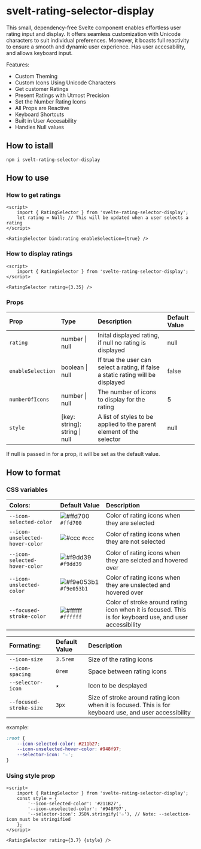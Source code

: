 # svelt-rating-selector-display

This small, dependency-free Svelte component enables effortless user rating input and display. It offers seamless customization with Unicode characters to suit individual preferences. Moreover, it boasts full reactivity to ensure a smooth and dynamic user experience. Has user accesability, and allows keyboard input.

Features:

- Custom Theming
- Custom Icons Using Unicode Characters
- Get customer Ratings
- Present Ratings with Utmost Precision
- Set the Number Rating Icons
- All Props are Reactive
- Keyboard Shortcuts
- Built in User Accesability
- Handles Null values

## How to istall

```
npm i svelt-rating-selector-display
```

## How to use

### How to get ratings

```svelte
<script>
	import { RatingSelector } from 'svelte-rating-selector-display';
	let rating = Null; // This will be updated when a user selects a rating
</script>

<RatingSelector bind:rating enableSelection={true} />
```

### How to display ratings

```svelte
<script>
	import { RatingSelector } from 'svelte-rating-selector-display';
</script>

<RatingSelector rating={3.35} />
```

### Props

| Prop              | Type                          | Description                                                                      | Default Value |
| :---------------- | :---------------------------- | :------------------------------------------------------------------------------- | :------------ |
| `rating`          | number \| null                | Inital displayed rating, if null no rating is displayed                          | null          |
| `enableSelection` | boolean \| null               | If true the user can select a rating, if false a static rating will be displayed | false         |
| `numberOfIcons`   | number \| null                | The number of icons to display for the rating                                    | 5             |
| `style`           | [key: string]: string \| null | A list of styles to be applied to the parent element of the selector             | null          |

If null is passed in for a prop, it will be set as the default value.

## How to format

### CSS variables

| Colors:                         | Default Value                                                                   | Description                                                                                             |
| :------------------------------ | :------------------------------------------------------------------------------ | :------------------------------------------------------------------------------------------------------ |
| `--icon-selected-color`         | ![#ffd700](https://via.placeholder.com/15/ffd700/000000?text=+) `#ffd700`       | Color of rating icons when they are selected                                                            |
| `--icon-unselected-hover-color` | ![#ccc](https://via.placeholder.com/15/ccc/000000?text=+) `#ccc`                | Color of rating icons when they are not selected                                                        |
| `--icon-selected-hover-color`   | ![#f9dd39](https://via.placeholder.com/15/f9dd39/000000?text=+) `#f9dd39`       | Color of rating icons when they are selcted and hovered over                                            |
| `--icon-unslected-color`        | ![#f9e053b1](https://via.placeholder.com/15/f9e053b1/000000?text=+) `#f9e053b1` | Color of rating icons when they are unslected and hovered over                                          |
| `--focused-stroke-color`        | ![#ffffff](https://via.placeholder.com/15/ffffff/000000?text=+) `#ffffff`       | Color of stroke around rating icon when it is focused. This is for keyboard use, and user accessibility |

| Formating:              | Default Value | Description                                                                                            |
| :---------------------- | :------------ | :----------------------------------------------------------------------------------------------------- |
| `--icon-size`           | `3.5rem`      | Size of the rating icons                                                                               |
| `--icon-spacing`        | `0rem`        | Space between rating icons                                                                             |
| `--selector-icon`       | `★`           | Icon to be desplayed                                                                                   |
| `--focused-stroke-size` | `3px`         | Size of stroke around rating icon when it is focused. This is for keyboard use, and user accessibility |

example:

```css
:root {
	--icon-selected-color: #211b27;
	--icon-unselected-hover-color: #948f97;
	--selector-icon: '☆';
}
```

### Using style prop

```svelte
<script>
	import { RatingSelector } from 'svelte-rating-selector-display';
	const style = {
		'--icon-selected-color': '#211B27',
		'--icon-unselected-color': '#948F97',
		'--selector-icon': JSON.stringify('☆'), // Note: --selection-icon must be stringified
	};
</script>

<RatingSelector rating={3.7} {style} />
```
